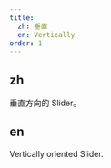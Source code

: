 ```yaml
---
title:
  zh: 垂直
  en: Vertically
order: 1
---
```


## zh

垂直方向的 Slider。

## en

Vertically oriented Slider.
